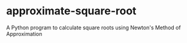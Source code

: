 # approximate-square-root
A Python program to calculate square roots using Newton's Method of Approximation
